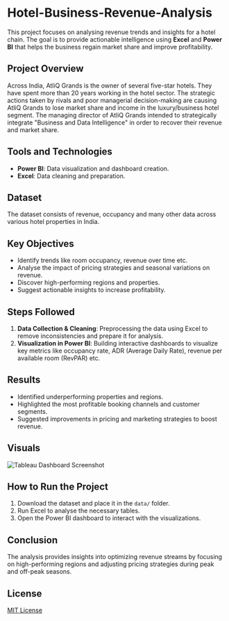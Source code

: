 # Hotel-Business-Revenue-Analysis
This project focuses on analysing revenue trends and insights for a hotel chain. The goal is to provide actionable intelligence using **Excel** and **Power BI** that helps the business regain market share and improve profitability.

## Project Overview
Across India, AtliQ Grands is the owner of several five-star hotels. They have spent more than 20 years working in the hotel sector. The strategic actions taken by rivals and poor managerial decision-making are causing AtliQ Grands to lose market share and income in the luxury/business hotel segment. The managing director of AtliQ Grands intended to strategically integrate "Business and Data Intelligence" in order to recover their revenue and market share.

## Tools and Technologies
- **Power BI**: Data visualization and dashboard creation.
- **Excel**: Data cleaning and preparation.

## Dataset
The dataset consists of revenue, occupancy and many other data across various hotel properties in India.

## Key Objectives
- Identify trends like room occupancy, revenue over time etc.
- Analyse the impact of pricing strategies and seasonal variations on revenue.
- Discover high-performing regions and properties.
- Suggest actionable insights to increase profitability.

## Steps Followed
1. **Data Collection & Cleaning**: Preprocessing the data using Excel to remove inconsistencies and prepare it for analysis.
2. **Visualization in Power BI**: Building interactive dashboards to visualize key metrics like occupancy rate, ADR (Average Daily Rate), revenue per available room (RevPAR) etc.

## Results
- Identified underperforming properties and regions.
- Highlighted the most profitable booking channels and customer segments.
- Suggested improvements in pricing and marketing strategies to boost revenue.

## Visuals
![Tableau Dashboard Screenshot](link_to_screenshot)

## How to Run the Project
1. Download the dataset and place it in the `data/` folder.
2. Run Excel to analyse the necessary tables.
3. Open the Power BI dashboard to interact with the visualizations.

## Conclusion
The analysis provides insights into optimizing revenue streams by focusing on high-performing regions and adjusting pricing strategies during peak and off-peak seasons.

## License
[MIT License](LISENCE)


